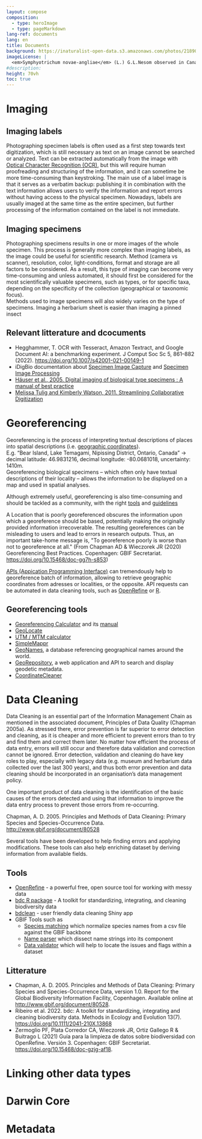 ```yaml
---
layout: compose
composition:
  - type: heroImage
  - type: pageMarkdown
lang-ref: documents
lang: en
title: Documents
background: https://inaturalist-open-data.s3.amazonaws.com/photos/218909053/original.jpg
imageLicense: |
  <em>Symphyotrichum novae-angliae</em> (L.) G.L.Nesom observed in Canada by Suzanne Labbé via [iNaturalist](https://www.gbif.org/occurrence/3881376924)
#description:
height: 70vh
toc: true
---
```


# Imaging

## Imaging labels

Photographing specimen labels is often used as a first step towards text digitization, which is still necessary as text on an image cannot be searched or analyzed. Text can be extracted automatically from the image with [Optical Character Recognition (OCR)](https://en.wikipedia.org/wiki/Optical_character_recognition), but this will require human proofreading and structuring of the information, and it can sometime be more time-consuming than keystroking. The main use of a label image is that it serves as a verbatim backup: publishing it in combination with the text information allows users to verify the information and report errors without having access to the physical specimen.
Nowadays, labels are usually imaged at the same time as the entire specimen, but further processing of the information contained on the label is not immediate.

## Imaging specimens

Photographing specimens results in one or more images of the whole specimen. This process is generally more complex than imaging labels, as the image could be useful for scientific research. Method (camera vs scanner), resolution, color, light-conditions, format and storage are all factors to be considered. As a result, this type of imaging can become very time-consuming and unless automated, it should first be considered for the most scientifically valuable specimens, such as types, or for specific taxa, depending on the specificity of the collection (geographical or taxonomic focus).  
Methods used to image specimens will also widely varies on the type of specimens. Imaging a herbarium sheet is easier than imaging a pinned insect

## Relevant litterature and dcocuments

* Hegghammer, T. OCR with Tesseract, Amazon Textract, and Google Document AI: a benchmarking experiment. J Comput Soc Sc 5, 861–882 (2022). https://doi.org/10.1007/s42001-021-00149-1
* iDigBio documentation about [Specimen Image Capture](https://www.idigbio.org/wiki/index.php/Specimen_Image_Capture) and [Specimen Image Processing](https://www.idigbio.org/wiki/index.php/Specimen_Image_Processing)
* [Häuser et al., 2005. Digital imaging of biological type specimens : A manual of best practice](https://www.gbif.org/fr/document/80576/digital-imaging-of-biological-type-specimens-a-manual-of-best-practice)
* [Melissa Tulig and Kimberly Watson, 2011. Streamlining Collaborative Digitization](https://www.idigbio.org/content/streamlining-collaborative-digitization)

# Georeferencing

Georeferencing is the process of interpreting textual descriptions of places into spatial descriptions (i.e. [geographic coordinates](https://en.wikipedia.org/wiki/Geographic_coordinate_system)).  
E.g. “Bear Island, Lake Temagami, Nipissing District, Ontario, Canada” → decimal latitude: 46.9831216, decimal longitude: -80.0681018, uncertainty: 1410m.  
Georeferencing biological specimens – which often only have textual descriptions of their locality – allows the information to be displayed on a map and used in spatial analyses.

Although extremely useful, georeferencing is also time-consuming and should be tackled as a community, with the right [tools]() and [guidelines](https://docs.gbif.org/course-data-mobilization/en/key-documentation.html#georeferencing/)

>
  A Location that is poorly georeferenced obscures the information upon which a georeference should be based, potentially making the originally provided information irrecoverable. The resulting georeferences can be misleading to users and lead to errors in research outputs. Thus, an important take-home message is, "To georeference poorly is worse than not to georeference at all." (From Chapman AD & Wieczorek JR (2020) Georeferencing Best Practices. Copenhagen: GBIF Secretariat. https://doi.org/10.15468/doc-gg7h-s853)
>

[APIs (Appication Programming Interface)](https://en.wikipedia.org/wiki/API) can tremendously help to georeference batch of information, allowing to retrieve geographic coordinates from adresses or localities, or the opposite.
API requests can be automated in data cleaning tools, such as [OpenRefine](http://openrefine.org/) or [R](https://www.r-project.org/).

## Georeferencing tools

* [Georeferencing Calculator](http://georeferencing.org/georefcalculator/gc.html) and its [manual](https://doi.org/10.35035/gdwq-3v93)
* [GeoLocate](https://www.geo-locate.org/developers/default.html)
* [UTM / MTM calculator](http://leware.net/geo/utmgoogleapp.htm)
* [SimpleMappr](https://www.simplemappr.net/)
* [GeoNames](http://www.geonames.org/), a database referencing geographical names around the world.
* [GeoRepository](https://epsg.org/home.html), a web application and API to search and display geodetic metadata.
* [CoordinateCleaner](https://besjournals.onlinelibrary.wiley.com/doi/10.1111/2041-210X.13152)

# Data Cleaning

>
  Data Cleaning is an essential part of the Information Management Chain as mentioned in the associated document, Principles of Data Quality (Chapman 2005a). As stressed there, error prevention is far superior to error detection and cleaning, as it is cheaper and more efficient to prevent errors than to try and find them and correct them later. No matter how efficient the process of data entry, errors will still occur and therefore data validation and correction cannot be ignored. Error detection, validation and cleaning do have key roles to play, especially with legacy data (e.g. museum and herbarium data collected over the last 300 years), and thus both error prevention and data cleaning should be incorporated in an organisation’s data management policy.
>
  One important product of data cleaning is the identification of the basic causes of the errors detected and using that information to improve the data entry process to prevent those errors from re-occurring.
>
Chapman, A. D. 2005. Principles and Methods of Data Cleaning: Primary Species and Species-Occurrence Data. http://www.gbif.org/document/80528

Several tools have been developed to help finding errors and applying modifications. These tools can also help enriching dataset by deriving information from available fields.

## Tools

* [OpenRefine](http://openrefine.org/) - a powerful free, open source tool for working with messy data
* [bdc R package](https://brunobrr.github.io/bdc/) - A toolkit for standardizing, integrating, and cleaning biodiversity data
* [bdclean](https://bdverse.org/bdclean/) - user friendly data cleaning Shiny app
* GBIF Tools such as 
   * [Species matching](https://www.gbif.org/tools/species-lookup) which normalize species names from a csv file against the GBIF backbone
   * [Name parser](https://www.gbif.org/tools/name-parser) which dissect name strings into its component
   * [Data validator](https://www.gbif.org/tools/data-validator) which will help to locate the issues and flags within a dataset

## Litterature

* Chapman, A. D. 2005. Principles and Methods of Data Cleaning: Primary Species and Species-Occurrence Data, version 1.0. Report for the Global Biodiversity Information Facility, Copenhagen. Available online at http://www.gbif.org/document/80528.
* Ribeiro et al. 2022. bdc: A toolkit for standardizing, integrating and cleaning biodiversity data. Methods in Ecology and Evolution 13(7). https://doi.org/10.1111/2041-210X.13868
* Zermoglio PF, Plata Corredor CA, Wieczorek JR, Ortiz Gallego R & Buitrago L (2021) Guía para la limpieza de datos sobre biodiversidad con OpenRefine. Versión 3. Copenhagen: GBIF Secretariat. https://doi.org/10.15468/doc-gzjg-af18.


# Linking other data types

# Darwin Core

# Metadata

